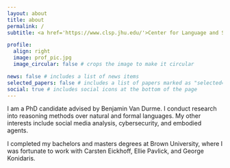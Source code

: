 ```yaml
---
layout: about
title: about
permalink: /
subtitle: <a href='https://www.clsp.jhu.edu/'>Center for Language and Speech Processing</a>

profile:
  align: right
  image: prof_pic.jpg
  image_circular: false # crops the image to make it circular

news: false # includes a list of news items
selected_papers: false # includes a list of papers marked as "selected={true}"
social: true # includes social icons at the bottom of the page
---
```



I am a PhD candidate advised by Benjamin Van Durme. I conduct research into reasoning methods over natural and formal languages. My other interests include social media analysis, cybersecurity, and embodied agents.

I completed my bachelors and masters degrees at Brown University, where I was fortunate to work with Carsten Eickhoff, Ellie Pavlick, and George Konidaris.